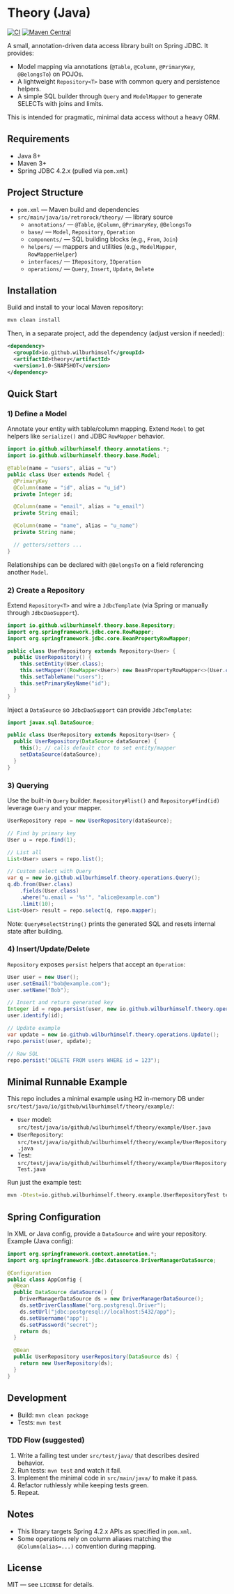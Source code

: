 # Theory (Java)

[![CI](https://github.com/wilburhimself/theory_java/actions/workflows/ci.yml/badge.svg)](https://github.com/wilburhimself/theory_java/actions/workflows/ci.yml)
[![Maven Central](https://img.shields.io/maven-central/v/io.github.wilburhimself/theory.svg)](https://central.sonatype.com/artifact/io.github.wilburhimself/theory)

A small, annotation-driven data access library built on Spring JDBC. It provides:

- Model mapping via annotations (`@Table`, `@Column`, `@PrimaryKey`, `@BelongsTo`) on POJOs.
- A lightweight `Repository<T>` base with common query and persistence helpers.
- A simple SQL builder through `Query` and `ModelMapper` to generate SELECTs with joins and limits.

This is intended for pragmatic, minimal data access without a heavy ORM.

## Requirements

- Java 8+
- Maven 3+
- Spring JDBC 4.2.x (pulled via `pom.xml`)

## Project Structure

- `pom.xml` — Maven build and dependencies
- `src/main/java/io/retrorock/theory/` — library source
  - `annotations/` — `@Table`, `@Column`, `@PrimaryKey`, `@BelongsTo`
  - `base/` — `Model`, `Repository`, `Operation`
  - `components/` — SQL building blocks (e.g., `From`, `Join`)
  - `helpers/` — mappers and utilities (e.g., `ModelMapper`, `RowMapperHelper`)
  - `interfaces/` — `IRepository`, `IOperation`
  - `operations/` — `Query`, `Insert`, `Update`, `Delete`

## Installation

Build and install to your local Maven repository:

```bash
mvn clean install
```

Then, in a separate project, add the dependency (adjust version if needed):

```xml
<dependency>
  <groupId>io.github.wilburhimself</groupId>
  <artifactId>theory</artifactId>
  <version>1.0-SNAPSHOT</version>
</dependency>
```

## Quick Start

### 1) Define a Model

Annotate your entity with table/column mapping. Extend `Model` to get helpers like `serialize()` and JDBC `RowMapper` behavior.

```java
import io.github.wilburhimself.theory.annotations.*;
import io.github.wilburhimself.theory.base.Model;

@Table(name = "users", alias = "u")
public class User extends Model {
  @PrimaryKey
  @Column(name = "id", alias = "u_id")
  private Integer id;

  @Column(name = "email", alias = "u_email")
  private String email;

  @Column(name = "name", alias = "u_name")
  private String name;

  // getters/setters ...
}
```

Relationships can be declared with `@BelongsTo` on a field referencing another `Model`.

### 2) Create a Repository

Extend `Repository<T>` and wire a `JdbcTemplate` (via Spring or manually through `JdbcDaoSupport`).

```java
import io.github.wilburhimself.theory.base.Repository;
import org.springframework.jdbc.core.RowMapper;
import org.springframework.jdbc.core.BeanPropertyRowMapper;

public class UserRepository extends Repository<User> {
  public UserRepository() {
    this.setEntity(User.class);
    this.setMapper((RowMapper<User>) new BeanPropertyRowMapper<>(User.class));
    this.setTableName("users");
    this.setPrimaryKeyName("id");
  }
}
```

Inject a `DataSource` so `JdbcDaoSupport` can provide `JdbcTemplate`:

```java
import javax.sql.DataSource;

public class UserRepository extends Repository<User> {
  public UserRepository(DataSource dataSource) {
    this(); // calls default ctor to set entity/mapper
    setDataSource(dataSource);
  }
}
```

### 3) Querying

Use the built-in `Query` builder. `Repository#list()` and `Repository#find(id)` leverage `Query` and your mapper.

```java
UserRepository repo = new UserRepository(dataSource);

// Find by primary key
User u = repo.find(1);

// List all
List<User> users = repo.list();

// Custom select with Query
var q = new io.github.wilburhimself.theory.operations.Query();
q.db.from(User.class)
    .fields(User.class)
    .where("u.email = '%s'", "alice@example.com")
    .limit(10);
List<User> result = repo.select(q, repo.mapper);
```

Note: `Query#selectString()` prints the generated SQL and resets internal state after building.

### 4) Insert/Update/Delete

`Repository` exposes `persist` helpers that accept an `Operation`:

```java
User user = new User();
user.setEmail("bob@example.com");
user.setName("Bob");

// Insert and return generated key
Integer id = repo.persist(user, new io.github.wilburhimself.theory.operations.Insert());
user.identify(id);

// Update example
var update = new io.github.wilburhimself.theory.operations.Update();
repo.persist(user, update);

// Raw SQL
repo.persist("DELETE FROM users WHERE id = 123");
```

## Minimal Runnable Example

This repo includes a minimal example using H2 in-memory DB under `src/test/java/io/github/wilburhimself/theory/example/`:

- `User` model: `src/test/java/io/github/wilburhimself/theory/example/User.java`
- `UserRepository`: `src/test/java/io/github/wilburhimself/theory/example/UserRepository.java`
- Test: `src/test/java/io/github/wilburhimself/theory/example/UserRepositoryTest.java`

Run just the example test:

```bash
mvn -Dtest=io.github.wilburhimself.theory.example.UserRepositoryTest test
```

## Spring Configuration

In XML or Java config, provide a `DataSource` and wire your repository. Example (Java config):

```java
import org.springframework.context.annotation.*;
import org.springframework.jdbc.datasource.DriverManagerDataSource;

@Configuration
public class AppConfig {
  @Bean
  public DataSource dataSource() {
    DriverManagerDataSource ds = new DriverManagerDataSource();
    ds.setDriverClassName("org.postgresql.Driver");
    ds.setUrl("jdbc:postgresql://localhost:5432/app");
    ds.setUsername("app");
    ds.setPassword("secret");
    return ds;
  }

  @Bean
  public UserRepository userRepository(DataSource ds) {
    return new UserRepository(ds);
  }
}
```

## Development

- Build: `mvn clean package`
- Tests: `mvn test`

### TDD Flow (suggested)

1. Write a failing test under `src/test/java/` that describes desired behavior.
2. Run tests: `mvn test` and watch it fail.
3. Implement the minimal code in `src/main/java/` to make it pass.
4. Refactor ruthlessly while keeping tests green.
5. Repeat.

## Notes

- This library targets Spring 4.2.x APIs as specified in `pom.xml`.
- Some operations rely on column aliases matching the `@Column(alias=...)` convention during mapping.

## License

MIT — see `LICENSE` for details.
